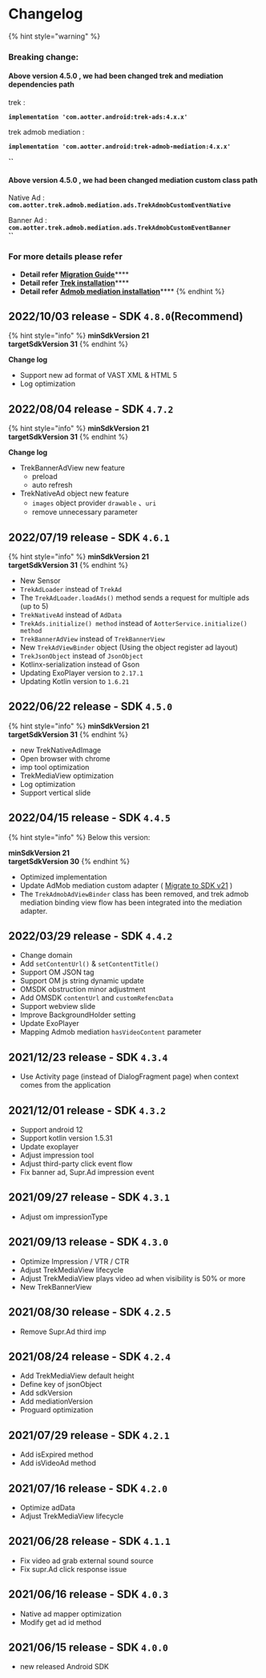 # Changelog

{% hint style="warning" %}
### **Breaking change:**

#### **Above version 4.5.0 , we had been changed trek and mediation dependencies path**

trek :&#x20;

**`implementation 'com.aotter.android:trek-ads:4.x.x'`**

trek admob mediation :

**`implementation 'com.aotter.android:trek-admob-mediation:4.x.x'`**

**``**

#### **Above version 4.5.0 , we had been changed mediation custom class path**

Native Ad : **`com.aotter.trek.admob.mediation.ads.TrekAdmobCustomEventNative`**

Banner Ad : **`com.aotter.trek.admob.mediation.ads.TrekAdmobCustomEventBanner`**\
**``**

### **For more details please refer**

* **Detail refer** [**Migration Guide**](migration-guide.md)****
* **Detail refer** [**Trek installation**](sdk-integration/installation.md)****
* **Detail refer** [**Admob mediation installation**](admob-mediation/installation.md)****
{% endhint %}

## 2022/10/03 release - SDK `4.8.0`(Recommend)

{% hint style="info" %}
**minSdkVersion 21** \
**targetSdkVersion 31**
{% endhint %}

**Change log**

* Support new ad format of VAST XML & HTML 5
* Log optimization

## 2022/08/04 release - SDK `4.7.2`

{% hint style="info" %}
**minSdkVersion 21** \
**targetSdkVersion 31**
{% endhint %}

**Change log**

* TrekBannerAdView new feature
  * preload
  * auto refresh
* TrekNativeAd object new feature
  * `images` object provider `drawable` 、`uri`
  * remove unnecessary parameter

## 2022/07/19 release - SDK `4.6.1`&#x20;

{% hint style="info" %}
**minSdkVersion 21** \
**targetSdkVersion 31**
{% endhint %}

* New Sensor
* `TrekAdLoader` instead of `TrekAd`
* The `TrekAdLoader.loadAds()` method sends a request for multiple ads (up to 5)
* `TrekNativeAd` instead of `AdData`
* `TrekAds.initialize() method` instead of `AotterService.initialize() method`
* `TrekBannerAdView` instead of `TrekBannerView`
* New `TrekAdViewBinder` object (Using the object register ad layout)
* `TrekJsonObject` instead of `JsonObject`
* Kotlinx-serialization instead of Gson
* Updating ExoPlayer version to `2.17.1`
* Updating Kotlin version to `1.6.21`

## 2022/06/22 release - SDK `4.5.0`&#x20;

{% hint style="info" %}
**minSdkVersion 21** \
**targetSdkVersion 31**
{% endhint %}

* new TrekNativeAdImage
* Open browser with chrome
* imp tool optimization
* TrekMediaView optimization
* Log optimization
* Support vertical slide

## 2022/04/15 release - SDK `4.4.5`&#x20;

{% hint style="info" %}
Below this version:

**minSdkVersion 21** \
**targetSdkVersion 30**
{% endhint %}

* Optimized implementation
* Update AdMob mediation custom adapter ( [Migrate to SDK v21](https://developers.google.com/admob/android/migration) )
* The `TrekAdmobAdViewBinder` class has been removed, and trek admob mediation binding view flow has been integrated into the mediation adapter.

## 2022/03/29 release - SDK `4.4.2`

* Change domain
* Add `setContentUrl()` & `setContentTitle()`
* Support OM JSON tag
* Support OM js string dynamic update
* OMSDK obstruction minor adjustment
* Add OMSDK `contentUrl` and `customRefencData`
* Support webview slide
* Improve BackgroundHolder setting
* Update ExoPlayer
* Mapping Admob mediation `hasVideoContent` parameter

## 2021/12/23 release - SDK `4.3.4`

* Use Activity page (instead of DialogFragment page) when context comes from the application

## 2021/12/01 release - SDK `4.3.2`

* Support android 12
* Support kotlin version 1.5.31
* Update exoplayer
* Adjust impression tool
* Adjust third-party click event flow
* Fix banner ad, Supr.Ad impression event

## 2021/09/27 release - SDK `4.3.1`

* Adjust om impressionType

## 2021/09/13 release - SDK `4.3.0`

* Optimize Impression / VTR / CTR
* Adjust TrekMediaView lifecycle
* Adjust TrekMediaView plays video ad when visibility is 50% or more
* New TrekBannerView

## 2021/08/30 release - SDK `4.2.5`

* Remove Supr.Ad third imp

## 2021/08/24 release - SDK `4.2.4`

* Add TrekMediaView default height
* Define key of jsonObject
* Add sdkVersion
* Add mediationVersion
* Proguard optimization&#x20;

## 2021/07/29 release - SDK `4.2.1`

* Add isExpired method
* Add isVideoAd method

## 2021/07/16 release - SDK `4.2.0`

* Optimize adData
* Adjust TrekMediaView lifecycle

## 2021/06/28 release - SDK `4.1.1`

* Fix video ad grab external sound source
* Fix supr.Ad click response issue

## 2021/06/16 release - SDK `4.0.3`

* Native ad mapper optimization
* Modify get ad id method

## 2021/06/15 release - SDK `4.0.0`

* new released Android SDK

